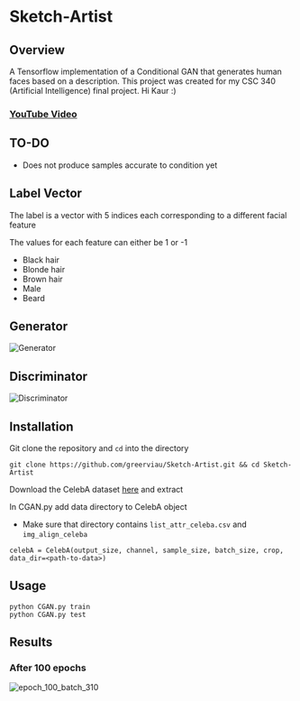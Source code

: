 # Sketch-Artist

## Overview
A Tensorflow implementation of a Conditional GAN that generates human faces based on a description. This project was created for my CSC 340 (Artificial Intelligence) final project. Hi Kaur :)

### [YouTube Video](https://www.youtube.com/watch?v=KCtoZrOBZ7g&t)

## TO-DO
* Does not produce samples accurate to condition yet

## Label Vector
The label is a vector with 5 indices each corresponding to a different facial feature

The values for each feature can either be 1 or -1
* Black hair
* Blonde hair
* Brown hair
* Male
* Beard

## Generator

![Generator](https://user-images.githubusercontent.com/36581610/56740551-27cf2c00-673f-11e9-9459-ac9cfde16da1.png)

## Discriminator

![Discriminator](https://user-images.githubusercontent.com/36581610/56740614-48978180-673f-11e9-8e22-16d22ff39411.png)

## Installation
Git clone the repository and ```cd``` into the directory
```
git clone https://github.com/greerviau/Sketch-Artist.git && cd Sketch-Artist
```
Download the CelebA dataset [here](https://www.kaggle.com/jessicali9530/celeba-dataset) and extract

In CGAN.py add data directory to CelebA object
* Make sure that directory contains ```list_attr_celeba.csv``` and ```img_align_celeba```
```
celebA = CelebA(output_size, channel, sample_size, batch_size, crop, data_dir=<path-to-data>)
```

## Usage

```
python CGAN.py train
python CGAN.py test
```

## Results
### After 100 epochs
![epoch_100_batch_310](https://user-images.githubusercontent.com/36581610/61691196-014a6e00-acf9-11e9-88e6-9bd8e48db169.jpg)
